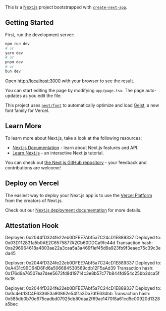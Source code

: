 This is a [Next.js](https://nextjs.org) project bootstrapped with [`create-next-app`](https://nextjs.org/docs/app/api-reference/cli/create-next-app).

## Getting Started

First, run the development server:

```bash
npm run dev
# or
yarn dev
# or
pnpm dev
# or
bun dev
```

Open [http://localhost:3000](http://localhost:3000) with your browser to see the result.

You can start editing the page by modifying `app/page.tsx`. The page auto-updates as you edit the file.

This project uses [`next/font`](https://nextjs.org/docs/app/building-your-application/optimizing/fonts) to automatically optimize and load [Geist](https://vercel.com/font), a new font family for Vercel.

## Learn More

To learn more about Next.js, take a look at the following resources:

- [Next.js Documentation](https://nextjs.org/docs) - learn about Next.js features and API.
- [Learn Next.js](https://nextjs.org/learn) - an interactive Next.js tutorial.

You can check out [the Next.js GitHub repository](https://github.com/vercel/next.js) - your feedback and contributions are welcome!

## Deploy on Vercel

The easiest way to deploy your Next.js app is to use the [Vercel Platform](https://vercel.com/new?utm_medium=default-template&filter=next.js&utm_source=create-next-app&utm_campaign=create-next-app-readme) from the creators of Next.js.

Check out our [Next.js deployment documentation](https://nextjs.org/docs/app/building-your-application/deploying) for more details.

## Attestation Hook

Deployer: 0x2044fD324fe22eb0DFEE7Abf5a7C24cD1E889337
Deployed to: 0x03D112831a5b0AE2C6575877A2Cb60DDCa9fe44d
Transaction hash: 0xa296964618a4803ae22a3caa5a3a469f1ef45d9a923fb9f3eaec75c39c3eda45

Deployer: 0x2044fD324fe22eb0DFEE7Abf5a7C24cD1E889337
Deployed to: 0xA431c99C64D6Fd6a506684530569cdb12F5aAd39
Transaction hash: 0x176d9a76507ea7dee5673fd8d19714c3e8b57c77b844fd954c25bb2dca5f6c18

Deployer: 0x2044fD324fe22eb0DFEE7Abf5a7C24cD1E889337
Deployed to: 0x0c4eb13C4F6336E3a90862e54f1a3Da7dfE63dbb
Transaction hash: 0x585db0b70e675eadbd07925db80daa2f69ae1470f8a61cd5e00920d1328a5bec
